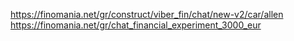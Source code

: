 https://finomania.net/gr/construct/viber_fin/chat/new-v2/car/allen
https://finomania.net/gr/chat_financial_experiment_3000_eur